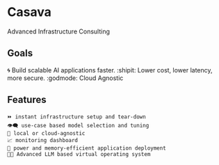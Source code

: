 # Casava 
  Advanced Infrastructure Consulting

## Goals

:cyclone: Build scalable AI applications faster. 
:shipit: Lower cost, lower latency, more secure. 
:godmode: Cloud Agnostic


## Features 
``` 
⏩ instant infrastructure setup and tear-down
👁️‍🗨️ use-case based model selection and tuning
🌂 local or cloud-agnostic 
📈 monitoring dashboard 
🌲 power and memory-efficient application deployment  
🧑‍🚀 Advanced LLM based virtual operating system 
```
